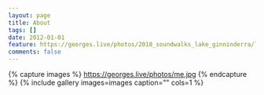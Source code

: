 ```yaml
---
layout: page
title: About
tags: []
date: 2012-01-01
feature: https://georges.live/photos/2018_soundwalks_lake_ginninderra/lake_ginninderra_1.jpg
comments: false
---
```


{% capture images %}
	https://georges.live/photos/me.jpg
{% endcapture %}
{% include gallery images=images caption="" cols=1 %}
